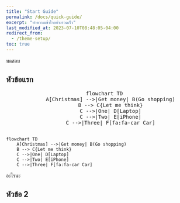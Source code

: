 ```yaml
---
title: "Start Guide"
permalink: /docs/quick-guide/
excerpt: "ทำความเข้าใจอย่างรวดเร็ว"
last_modified_at: 2023-07-10T08:48:05-04:00
redirect_from:
  - /theme-setup/
toc: true
---
```


ทดสอบ

## หัวข้อแรก


<div align="center">
  <pre class="mermaid">
    flowchart TD
        A[Christmas] -->|Get money| B(Go shopping)
        B --> C{Let me think}
        C -->|One| D[Laptop]
        C -->|Two| E[iPhone]
        C -->|Three| F[fa:fa-car Car]
  </pre>
</div>

```mermaid
flowchart TD
    A[Christmas] -->|Get money| B(Go shopping)
    B --> C{Let me think}
    C -->|One| D[Laptop]
    C -->|Two| E[iPhone]
    C -->|Three| F[fa:fa-car Car]
```
อะไรนะ

## หัวข้อ 2